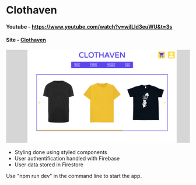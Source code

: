 # Clothaven
#### Youtube - https://www.youtube.com/watch?v=wjlLld3euWU&t=3s
#### Site - [Clothaven](https://clothaven.netlify.app/)

![](/public/clothaven.png)

- Styling done using styled components
- User authentification handled with Firebase
- User data stored in Firestore

Use "npm run dev" in the command line to start the app.


